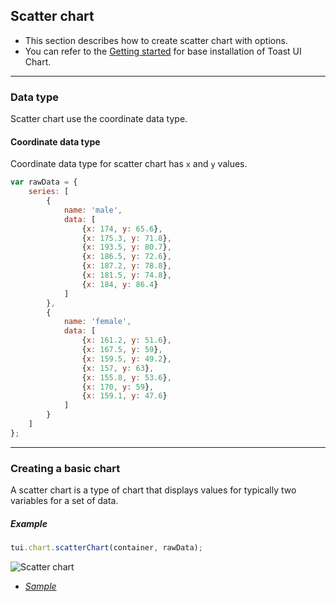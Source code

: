 ## Scatter chart
* This section describes how to create scatter chart with options.
* You can refer to the [Getting started](getting-started.md) for base installation of Toast UI Chart.

***

### Data type
Scatter chart use the coordinate data type.

#### Coordinate data type
Coordinate data type for scatter chart has `x` and `y` values.

```javascript
var rawData = {
    series: [
        {
            name: 'male',
            data: [
                {x: 174, y: 65.6},
                {x: 175.3, y: 71.8},
                {x: 193.5, y: 80.7},
                {x: 186.5, y: 72.6},
                {x: 187.2, y: 78.8},
                {x: 181.5, y: 74.8},
                {x: 184, y: 86.4}
            ]
        },
        {
            name: 'female',
            data: [
                {x: 161.2, y: 51.6},
                {x: 167.5, y: 59},
                {x: 159.5, y: 49.2},
                {x: 157, y: 63},
                {x: 155.8, y: 53.6},
                {x: 170, y: 59},
                {x: 159.1, y: 47.6}
            ]
        }
    ]
};
```


***

### Creating a basic chart
A scatter chart is a type of chart that displays values for typically two variables for a set of data.

##### Example

```javascript
tui.chart.scatterChart(container, rawData);
```

![Scatter chart](https://cloud.githubusercontent.com/assets/2888775/15538905/123328d2-22ba-11e6-842f-4daa362bf4ac.png)

* _[Sample](https://nhnent.github.io/tui.chart/latest/tutorial-example06-01-scatter-chart-basic.html)_
